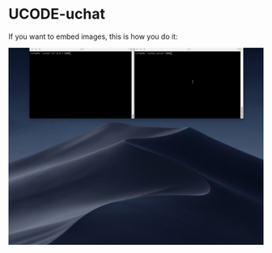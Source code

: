 # UCODE-uchat

If you want to embed images, this is how you do it:

![LogIn gif](ezgif-7-b1704a105986.gif)
